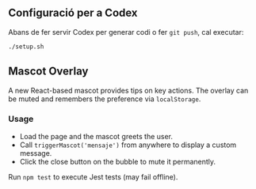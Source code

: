 ## Configuració per a Codex

Abans de fer servir Codex per generar codi o fer `git push`, cal executar:

```bash
./setup.sh
```

## Mascot Overlay

A new React-based mascot provides tips on key actions. The overlay can be muted and remembers the preference via `localStorage`.

### Usage
- Load the page and the mascot greets the user.
- Call `triggerMascot('mensaje')` from anywhere to display a custom message.
- Click the close button on the bubble to mute it permanently.

Run `npm test` to execute Jest tests (may fail offline).
